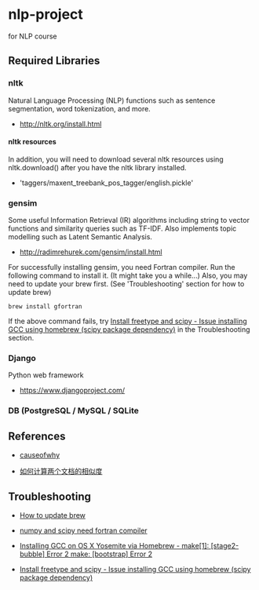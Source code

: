 nlp-project
===========

for NLP course

Required Libraries
------------------

### nltk

Natural Language Processing (NLP) functions such as sentence
segmentation, word tokenization, and more.

* <http://nltk.org/install.html>

#### nltk resources

In addition, you will need to download several nltk resources using
nltk.download() after you have the nltk library installed.

* 'taggers/maxent_treebank_pos_tagger/english.pickle'

### gensim

Some useful Information Retrieval (IR) algorithms including string to
vector functions and similarity queries such as TF-IDF. Also implements
topic modelling such as Latent Semantic Analysis.

* <http://radimrehurek.com/gensim/install.html>

For successfully installing gensim, you need Fortran compiler. Run the following command to install it. (It might take you a while...) Also, you may need to update your brew first. (See 'Troubleshooting' section for how to update brew)

`brew install gfortran`

If the above command fails, try [Install freetype and scipy - Issue installing GCC using homebrew (scipy package dependency)](http://apple.stackexchange.com/questions/142308/issue-installing-gcc-using-homebrew-scipy-package-dependency) in the Troubleshooting section.

### Django

Python web framework

* <https://www.djangoproject.com/>

### DB (PostgreSQL / MySQL / SQLite


References
------------------

* [causeofwhy](https://github.com/bwbaugh/causeofwhy)

* [如何计算两个文档的相似度](http://www.52nlp.cn/%E5%A6%82%E4%BD%95%E8%AE%A1%E7%AE%97%E4%B8%A4%E4%B8%AA%E6%96%87%E6%A1%A3%E7%9A%84%E7%9B%B8%E4%BC%BC%E5%BA%A6%E4%B8%80)


Troubleshooting
------------------

* [How to update brew](http://apple.stackexchange.com/questions/153790/how-to-fix-brew-after-its-upgrade-to-yosemite)

* [numpy and scipy need fortran compiler](http://stackoverflow.com/questions/11442970/numpy-and-scipy-for-preinstalled-python-2-6-7-on-mac-os-lion)

* [Installing GCC on OS X Yosemite via Homebrew - make[1]: [stage2-bubble] Error 2 make: [bootstrap] Error 2](http://bordoni.me/environment/gcc-os-x-yosemite-via-homebrew/)

* [Install freetype and scipy - Issue installing GCC using homebrew (scipy package dependency)](http://apple.stackexchange.com/questions/142308/issue-installing-gcc-using-homebrew-scipy-package-dependency)
